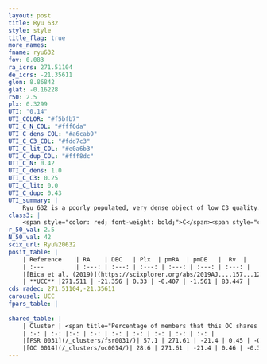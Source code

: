 ```yaml
---
layout: post
title: Ryu 632
style: style
title_flag: true
more_names: 
fname: ryu632
fov: 0.083
ra_icrs: 271.51104
de_icrs: -21.35611
glon: 8.86842
glat: -0.16228
r50: 2.5
plx: 0.3299
UTI: "0.14"
UTI_COLOR: "#f5bfb7"
UTI_C_N_COL: "#fff6da"
UTI_C_dens_COL: "#a6cab9"
UTI_C_C3_COL: "#fdd7c3"
UTI_C_lit_COL: "#e0a6b3"
UTI_C_dup_COL: "#fff8dc"
UTI_C_N: 0.42
UTI_C_dens: 1.0
UTI_C_C3: 0.25
UTI_C_lit: 0.0
UTI_C_dup: 0.43
UTI_summary: |
    Ryu 632 is a poorly populated, very dense object of low C3 quality. It is rarely studied in the literature, with no articles listed in the last 6 years.<br><br><span style="color: #99180f; font-weight: bold;">Warning: </span>This is possibly a duplicated object, which shares a significant percentage of members with at least one previously reported entry.
class3: |
    <span style="color: red; font-weight: bold;">C</span><span style="color: red; font-weight: bold;">C</span>
r_50_val: 2.5
N_50_val: 42
scix_url: Ryu%20632
posit_table: |
    | Reference    | RA    | DEC   | Plx  | pmRA  | pmDE   |  Rv  |
    | :---         | :---: | :---: | :---: | :---: | :---: | :---: |
    |[Bica et al. (2019)](https://scixplorer.org/abs/2019AJ....157...12B) | 271.516 | -21.329 | -- | -- | -- | -- |
    | **UCC** |271.511 | -21.356 | 0.33 | -0.407 | -1.561 | 83.447 | 
cds_radec: 271.51104,-21.35611
carousel: UCC
fpars_table: |
    
shared_table: |
    | Cluster | <span title="Percentage of members that this OC shares with the ones listed">%</span>   | RA   | DEC   | Plx   | pmRA  | pmDE  | Rv | UTI |
    | :-: | :-: |:-: | :-: | :-: | :-: | :-: | :-: | :-: |
    |[FSR 0031](/_clusters/fsr0031/)| 57.1 | 271.61 | -21.4 | 0.45 | -0.36 | -1.51 | 20.64 |0.76 |
    |[OC 0014](/_clusters/oc0014/)| 28.6 | 271.61 | -21.4 | 0.46 | -0.38 | -1.51 | 21.66 |0.0 |
---
```

